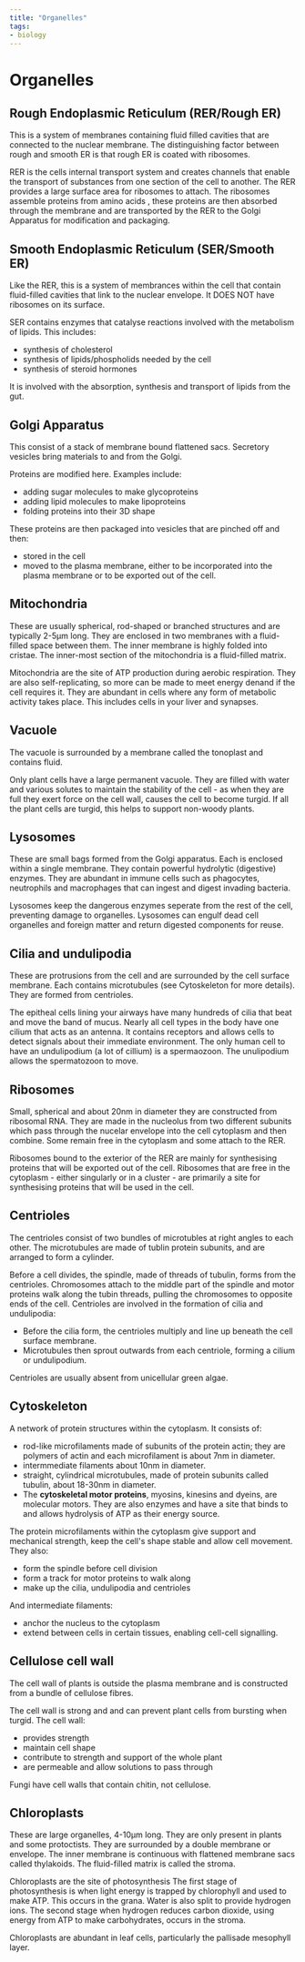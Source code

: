 ```yaml
---
title: "Organelles"
tags:
- biology
---
```

# Organelles

## Rough Endoplasmic Reticulum (RER/Rough ER)
This is a system of membranes containing fluid filled cavities that are connected to the nuclear membrane. The distinguishing factor between rough and smooth ER is that rough ER is coated with ribosomes.

RER is the cells internal transport system and creates channels that enable the transport of substances from one section of the cell to another. The RER provides a large surface area for ribosomes to attach. The ribosomes assemble proteins from amino acids , these proteins are then absorbed through the membrane and are transported by the RER to the Golgi Apparatus for modification and packaging. 

## Smooth Endoplasmic Reticulum (SER/Smooth ER)
Like the RER, this is a system of membrances within the cell that contain fluid-filled cavities that link to the nuclear envelope. It DOES NOT have ribosomes on its surface.

SER contains enzymes that catalyse reactions involved with the metabolism of lipids. This includes: 

- synthesis of cholesterol
- synthesis of lipids/phospholids needed by the cell
- synthesis of steroid hormones

It is involved with the absorption, synthesis and transport of lipids from the gut.

## Golgi Apparatus
This consist of a stack of membrane bound flattened sacs. Secretory vesicles bring materials to  and from the Golgi. 

Proteins are modified here. Examples include:

- adding sugar molecules to make glycoproteins
- adding lipid molecules to make lipoproteins
- folding proteins into their 3D shape

These proteins are then packaged into vesicles that are pinched off and then:

- stored in the cell
- moved to the plasma membrane, either to be incorporated into the plasma membrane or to be exported out of the cell.

## Mitochondria

These are usually spherical, rod-shaped or branched structures and are typically 2-5μm long. They are enclosed in two membranes with a fluid-filled space between them. The inner membrane is highly folded into cristae. The inner-most section of the mitochondria is a fluid-filled matrix.

Mitochondria are the site of ATP production during aerobic respiration. They are also self-replicating, so more can be made to meet energy denand if the cell requires it. They are abundant in cells where any form of metabolic activity takes place. This includes cells in your liver and synapses.

## Vacuole
The vacuole is surrounded by a membrane called the tonoplast and contains fluid. 

Only plant cells have a large permanent vacuole. They are filled with water and various solutes to maintain the stability of the cell - as when they are full they exert force on the cell wall, causes the cell to become turgid. If all the plant cells are turgid, this helps to support non-woody plants.

## Lysosomes
These are small bags formed from the Golgi apparatus. Each is enclosed within a single membrane. They contain powerful hydrolytic (digestive) enzymes. They are abundant in immune cells such as phagocytes, neutrophils and macrophages that can ingest and digest invading bacteria. 

Lysosomes keep the dangerous enzymes seperate from the rest of the cell, preventing damage to organelles. Lysosomes can engulf dead cell organelles and foreign matter and return digested components for reuse. 

## Cilia and undulipodia
These are protrusions from the cell and are surrounded by the cell surface membrane. Each contains microtubules (see Cytoskeleton for more details). They are formed from centrioles.

The epitheal cells lining your airways have many hundreds of cilia that beat and move the band of mucus. Nearly all cell types in the body have one cilium that acts as an antenna. It contains receptors and allows cells to detect signals about their immediate environment. The only human cell to have an undulipodium (a lot of cillium) is a spermaozoon. The unulipodium allows the spermatozoon to move.

## Ribosomes
Small, spherical and about 20nm in diameter they are constructed from ribosomal RNA. They are made in the nucleolus from two different subunits which pass through the nucelar envelope into the cell cytoplasm and then combine. Some remain free in the cytoplasm and some attach to the RER.

Ribosomes bound to the exterior of the RER are mainly for synthesising proteins that will be exported out of the cell. Ribosomes that are free in the cytoplasm - either singularly or in a cluster - are primarily a site for synthesising proteins that will be used in the cell. 

## Centrioles
The centrioles consist of two bundles of microtubles at right angles to each other. The microtubules are made of tublin protein subunits, and are arranged to form a cylinder.

Before a cell divides, the spindle, made of threads of tubulin, forms from the centrioles. Chromosomes attach to the middle part of the spindle and motor proteins walk along the tubin threads, pulling the chromosomes to opposite ends of the cell. Centrioles are involved in the formation of cilia and undulipodia:

- Before the cilia form, the centrioles multiply and line up beneath the cell surface membrane.
- Microtubules then sprout outwards from each centriole, forming a cilium or undulipodium.

Centrioles are usually absent from unicellular green algae.

## Cytoskeleton
A network of protein structures within the cytoplasm. It consists of:

- rod-like microfilaments made of subunits of the protein actin; they are polymers of actin and each microfilament is about 7nm in diameter.
- intermmediate filaments about 10nm in diameter.
- straight, cylindrical microtubules, made of protein subunits called tubulin, about 18-30nm in diameter. 
- The **cytoskeletal motor proteins**, myosins, kinesins and dyeins, are molecular motors. They are also enzymes and have a site that binds to and allows hydrolysis of ATP as their energy source.

The protein microfilaments within the cytoplasm give support and mechanical strength, keep the cell's shape stable and allow cell movement. They also:

- form the spindle before cell division
- form a track for motor proteins to walk along
- make up the cilia, undulipodia and centrioles

And intermediate filaments:

- anchor the nucleus to the cytoplasm
- extend between cells in certain tissues, enabling cell-cell signalling.

## Cellulose cell wall
The cell wall of plants is outside the plasma membrane and is constructed from a bundle of cellulose fibres.

The cell wall is strong and and can prevent plant cells from bursting when turgid. The cell wall:

- provides strength
- maintain cell shape
- contribute to strength and support of the whole plant
- are permeable and allow solutions to pass through

Fungi have cell walls that contain chitin, not cellulose.

## Chloroplasts
These are large organelles, 4-10µm long. They are only present in plants and some protoctists. They are surrounded by a double membrane or envelope. The inner membrane is continuous with flattened membrane sacs called thylakoids. The fluid-filled matrix is called the stroma.

Chloroplasts are the site of photosynthesis
The first stage of photosynthesis is when light energy is trapped by chlorophyll and used to make ATP. This occurs in the grana. Water is also split to provide hydrogen ions.
The second stage when hydrogen reduces carbon dioxide, using energy from ATP to make carbohydrates, occurs in the stroma. 

Chloroplasts are abundant in leaf cells, particularly the pallisade mesophyll layer.
